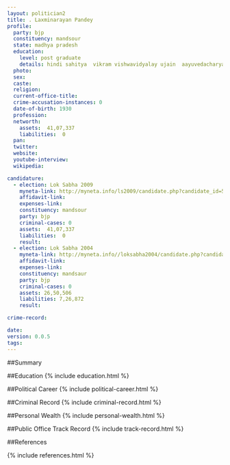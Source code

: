 ```yaml
---
layout: politician2
title: . Laxminarayan Pandey
profile: 
  party: bjp
  constituency: mandsour
  state: madhya pradesh
  education: 
    level: post graduate
    details: hindi sahitya  vikram vishwavidyalay ujain  aayuvedacharya 1970
  photo: 
  sex: 
  caste: 
  religion: 
  current-office-title: 
  crime-accusation-instances: 0
  date-of-birth: 1930
  profession: 
  networth: 
    assets:  41,07,337
    liabilities:  0
  pan: 
  twitter: 
  website: 
  youtube-interview: 
  wikipedia: 

candidature: 
  - election: Lok Sabha 2009
    myneta-link: http://myneta.info/ls2009/candidate.php?candidate_id=5226
    affidavit-link: 
    expenses-link: 
    constituency: mandsour 
    party: bjp
    criminal-cases: 0
    assets:  41,07,337
    liabilities:  0
    result:  
  - election: Lok Sabha 2004
    myneta-link: http://myneta.info//loksabha2004/candidate.php?candidate_id=2173
    affidavit-link: 
    expenses-link: 
    constituency: mandsaur 
    party: bjp
    criminal-cases: 0
    assets: 26,50,506
    liabilities: 7,26,872
    result:  

crime-record: 

date: 
version: 0.0.5
tags: 
---
```

##Summary


##Education
{% include education.html %}


##Political Career
{% include political-career.html %}


##Criminal Record
{% include criminal-record.html %}


##Personal Wealth
{% include personal-wealth.html %}


##Public Office Track Record
{% include track-record.html %}


##References


{% include references.html %}